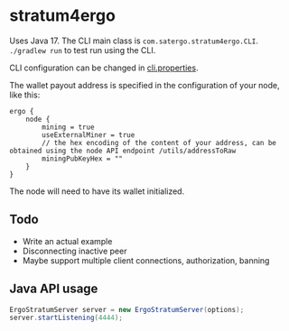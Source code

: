 # stratum4ergo

Uses Java 17. The CLI main class is `com.satergo.stratum4ergo.CLI`. `./gradlew run` to test run using the CLI.

CLI configuration can be changed in [cli.properties](cli.properties).

The wallet payout address is specified in the configuration of your node, like this:
```hocon
ergo {
	node {
		mining = true
		useExternalMiner = true
		// the hex encoding of the content of your address, can be obtained using the node API endpoint /utils/addressToRaw
		miningPubKeyHex = ""
	}
}
```

The node will need to have its wallet initialized.

## Todo
- Write an actual example
- Disconnecting inactive peer
- Maybe support multiple client connections, authorization, banning

## Java API usage
```java
ErgoStratumServer server = new ErgoStratumServer(options);
server.startListening(4444);
```
